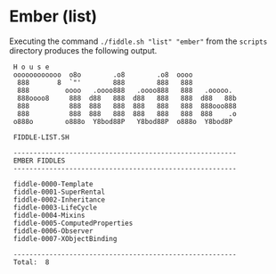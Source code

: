 Ember (list)
======

Executing the command `./fiddle.sh "list" "ember"` from the `scripts` directory produces the following output.


     H o u s e
     oooooooooooo  o8o        .o8        .o8  oooo
      888       8  `"'        888        888   888
      888         oooo   .oooo888   .oooo888   888   .ooooo.
      888oooo8     888  d88   888  d88   888   888  d88   88b
      888          888  888   888  888   888   888  888ooo888
      888          888  888   888  888   888   888  888    .o
     o888o        o888o  Y8bod88P   Y8bod88P  o888o  Y8bod8P
     
     FIDDLE-LIST.SH
     
     --------------------------------------------------------
     EMBER FIDDLES
     --------------------------------------------------------
     
     fiddle-0000-Template
     fiddle-0001-SuperRental
     fiddle-0002-Inheritance
     fiddle-0003-LifeCycle
     fiddle-0004-Mixins
     fiddle-0005-ComputedProperties
     fiddle-0006-Observer
     fiddle-0007-XObjectBinding
     
     --------------------------------------------------------
     Total:  8
